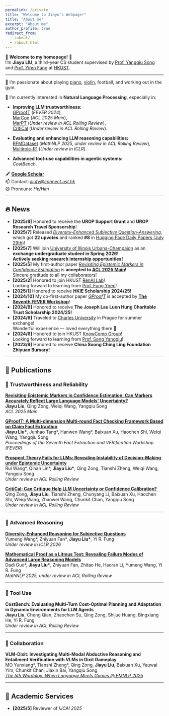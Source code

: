 ```yaml
---
permalink: /private
title: "Welcome to Jiayu's Webpage!"
title: "About me"
excerpt: "About me"
author_profile: true
redirect_from: 
  - /about/
  - /about.html
---
```


👋 **Welcome to my homepage!** 🥂  
I’m **Jiayu LIU**, a third-year CS student supervised by [Prof. Yangqiu Song](https://www.cse.ust.hk/~yqsong/) and [Prof. Yiren Fung](https://mayrfung.github.io/) at [HKUST](https://hkust.edu.hk/).

---

💞️ I’m passionate about playing [piano](https://youtu.be/5r_Y9tE_fbo?si=Rnv-_KuOYPt7_rPF), [violin](https://youtu.be/-ohoA3pO9Ks?si=8ZsqIn7GO0pp31UR), football, and working out in the gym.

🌱 I’m currently interested in **Natural Language Processing**, especially in:

- **Improving LLM trustworthiness:**  
  [GProofT](https://aclanthology.org/2024.fever-1.14.pdf) (*FEVER 2024*),  
  [MarCon](https://aclanthology.org/2025.acl-short.18.pdf) (*ACL 2025 Main*),  
  [MarPT](https://arxiv.org/abs/2508.08992) (*Under review in ACL Rolling Review*),  
  [CritiCal](https://arxiv.org/abs/2510.24505) (*Under review in ACL Rolling Review*).

- **Evaluating and enhancing LLM reasoning capabilities:**  
  [RFMDataset](https://arxiv.org/pdf/2506.17114) (*MathNLP 2025, under review in ACL Rolling Review*),  
  [Multirole-R1](https://www.arxiv.org/pdf/2507.20187) (*Under review in ICLR*).

- **Advanced tool-use capabilities in agentic systems:**  
  *CostBench*.

🖋️ [**Google Scholar**](https://scholar.google.com/citations?user=PIQxhfMAAAAJ&hl=en)  
📫 Contact: *jliufv@connect.ust.hk*  
😄 Pronouns: *He/Him*

---

## 🔥 News

- **[2025/8]** Honored to receive the **UROP Support Grant** and **UROP Research Travel Sponsorship**!  
- **[2025/7]** Released [*Diversity-Enhanced Subjective Question-Answering*](https://huggingface.co/papers/2507.20187), which got **22 upvotes** and ranked **#8** in [Hugging Face Daily Papers (July 29th)](https://huggingface.co/papers/date/2025-07-29)!  
- **[2025/7]** Will join [University of Illinois Urbana-Champaign](https://illinois.edu/) as an **exchange undergraduate student in Spring 2026**!  
  **Actively seeking research internship opportunities!**  
- **[2025/5]** My first-author paper [*Revisiting Epistemic Markers in Confidence Estimation*](https://arxiv.org/abs/2505.24778) is **accepted to [ACL 2025 Main](https://2025.aclweb.org/)!**  
  Sincere gratitude to all my collaborators!  
- **[2025/2]** Honored to join HKUST [RenAI Lab](https://mayrfung.github.io/group/)!  
  Looking forward to learning from [Prof. Fung Yiren](https://mayrfung.github.io/)!  
- **[2025/1]** Honored to receive **HKIE Scholarship 2024/25!**  
- **[2024/10]** My co-first-author paper [*GProofT*](https://aclanthology.org/2024.fever-1.14/) is accepted by [**The Seventh FEVER Workshop**](https://fever.ai/2024/workshop.html)!  
- **[2024/9]** Honored to receive **The Joseph Lau Luen Hung Charitable Trust Scholarship 2024/25!**  
- **[2024/6]** Traveled to [Charles University](https://cuni.cz/UKEN-1.html) in Prague for summer exchange!  
  Wonderful experience — loved everything there 🥰  
- **[2024/6]** Honored to join HKUST [KnowComp Group](https://github.com/HKUST-KnowComp)!  
  Looking forward to learning from [Prof. Song Yangqiu](https://www.cse.ust.hk/~yqsong/)!  
- **[2023/9]** Honored to receive **China Soong Ching Ling Foundation Zhiyuan Bursary!**

---

## 📖 Publications

### 🧩 Trustworthiness and Reliability

**[Revisiting Epistemic Markers in Confidence Estimation: Can Markers Accurately Reflect Large Language Models' Uncertainty?](https://arxiv.org/abs/2505.24778)**  
**Jiayu Liu**, Qing Zong, Weiqi Wang, Yangqiu Song  
*ACL 2025 Main*

**[GProofT: A Multi-dimension Multi-round Fact Checking Framework Based on Claim Fact Extraction](https://aclanthology.org/2024.fever-1.14/)**  
**Jiayu Liu\***, Junhao Tang*, Hanwen Wang*, Baixuan Xu, Haochen Shi, Weiqi Wang, Yangqiu Song  
*Proceedings of the Seventh Fact Extraction and VERification Workshop (FEVER)*

**[Prospect Theory Fails for LLMs: Revealing Instability of Decision-Making under Epistemic Uncertainty](https://arxiv.org/abs/2508.08992)**  
Rui Wang*, Qihan Lin*, **Jiayu Liu\***, Qing Zong, Tianshi Zheng, Weiqi Wang, Yangqiu Song  
*Under review in ACL Rolling Review*

**[CritiCal: Can Critique Help LLM Uncertainty or Confidence Calibration?](https://arxiv.org/abs/2510.24505)**  
Qing Zong, **Jiayu Liu**, Tianshi Zheng, Chunyang Li, Baixuan Xu, Haochen Shi, Weiqi Wang, Zhaowei Wang, Chunkit Chan, Yangqiu Song  
*Under review in ACL Rolling Review*

---

### 🧠 Advanced Reasoning

**[Diversity-Enhanced Reasoning for Subjective Questions](https://www.arxiv.org/pdf/2507.20187)**  
Yumeng Wang*, Zhiyuan Fan*, **Jiayu Liu\***, Yi R. Fung  
*Under review in ICLR 2026*

**[Mathematical Proof as a Litmus Test: Revealing Failure Modes of Advanced Large Reasoning Models](https://arxiv.org/pdf/2506.17114)**  
Dadi Guo*, **Jiayu Liu\***, Zhiyuan Fan, Zhitao He, Haoran Li, Yumeng Wang, Yi R. Fung  
*MathNLP 2025, under review in ACL Rolling Review*

---

### 🧰 Tool Use

**CostBench: Evaluating Multi-Turn Cost-Optimal Planning and Adaptation in Dynamic Environments for LLM Agents**  
**Jiayu Liu**, Cheng Qian, Zhaochen Su, Qing Zong, Shijue Huang, Bingxiang He, Yi R. Fung  
*Under review in ACL Rolling Review*

---

### 🤝 Collaboration

**VLM-Dixit: Investigating Multi-Modal Abductive Reasoning and Entailment Verification with VLMs in Dixit Gameplay**  
MO Yunxiang*, Tianshi Zheng*, Qing Zong, **Jiayu Liu**, Baixuan Xu, Yauwai Yim, Chunkit Chan, Jiaxin Bai, Yangqiu Song  
[*The 5th Wordplay: When Language Meets Games @ EMNLP 2025*](https://openreview.net/group?id=EMNLP/2025/Workshop/Wordplay/Authors&referrer=%5BHomepage%5D(%2F))

---

## 🧾 Academic Services

- **[2025/5]** Reviewer of *IJCAI 2025*
